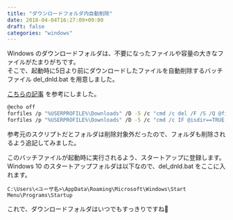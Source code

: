 ```yaml
---
title: "ダウンロードフォルダ内自動削除"
date: 2018-04-04T16:27:09+09:00
draft: false
categories: "windows"
---
```


Windows のダウンロードフォルダは、不要になったファイルや容量の大きなファイルがたまりがちです。  
そこで、起動時に5日より前にダウンロードしたファイルを自動削除するバッチファイル del_dnld.bat を用意しました。

[こちらの記事](https://aitoyozn.net/2015/07/post-653/) を参考にしました。

```bash
@echo off
forfiles /p "%USERPROFILE%\Downloads" /D -5 /c "cmd /c del /F /S /Q @file"
forfiles /p "%USERPROFILE%\Downloads" /D -5 /c "cmd /c IF @isdir==TRUE rmdir /S /Q @file"
```

参考元のスクリプトだとフォルダは削除対象外だったので、フォルダも削除されるよう追記してみました。

このバッチファイルが起動時に実行されるよう、スタートアップに登録します。  
Windows 10 のスタートアップフォルダは以下なので、del_dnld.bat をここに入れます。
```text
C:\Users\<ユーザ名>\AppData\Roaming\Microsoft\Windows\Start Menu\Programs\Startup
```

これで、ダウンロードフォルダはいつでもすっきりですね🌸